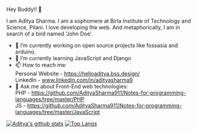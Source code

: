 Hey Buddy!! 👋

I am Aditya Sharma. I am a sophomere at Birla Institute of Technology and Science, Pilani. I love developing the web. And metaphorically, I am in search of a bird named 'John Doe'.
- 🔭 I’m currently working on open source projects like fossasia and arduino.
- 🌱 I’m currently learning JavaScript and Django
- 📫 How to reach me: <br>
  Personal Website -  https://helloaditya.bss.design/ <br>
  LinkedIn - www.linkedin.com/in/adityasharma9
- 💬 Ask me about Front-End web technologies:<br>
   PHP - https://github.com/AdityaSharma911/Notes-for-programming-languages/tree/master/PHP <br>
   JS - https://github.com/AdityaSharma911/Notes-for-programming-languages/tree/master/JavaScript

[![Aditya's github stats](https://github-readme-stats.vercel.app/api?username=AdityaSharma911)](https://github.com/AdityaSharma911/github-readme-stats)
[![Top Langs](https://github-readme-stats.vercel.app/api/top-langs/?username=AdityaSharma911)](https://github.com/AdityaSharma911/github-readme-stats)

  


